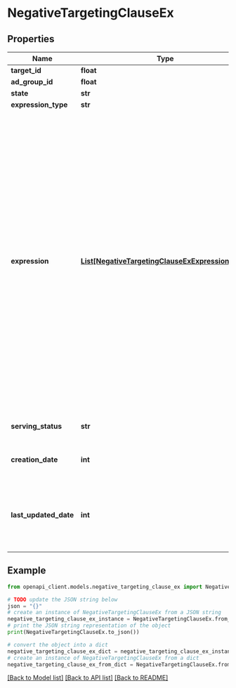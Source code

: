 # NegativeTargetingClauseEx


## Properties

Name | Type | Description | Notes
------------ | ------------- | ------------- | -------------
**target_id** | **float** |  | [optional] 
**ad_group_id** | **float** |  | [optional] 
**state** | **str** |  | [optional] 
**expression_type** | **str** |  | [optional] 
**expression** | [**List[NegativeTargetingClauseExExpressionInner]**](NegativeTargetingClauseExExpressionInner.md) | The expression to negatively match against. * Only one brand may be specified per targeting expression. * Only one asin may be specified per targeting expression. * To exclude a brand from a targeting expression, you must create a negative targeting expression in the same ad group as the positive targeting expression. | [optional] 
**serving_status** | **str** | The status of the target. | [optional] 
**creation_date** | **int** | Epoch date the target was created. | [optional] 
**last_updated_date** | **int** | Epoch date of the last update to any property associated with the target. | [optional] 

## Example

```python
from openapi_client.models.negative_targeting_clause_ex import NegativeTargetingClauseEx

# TODO update the JSON string below
json = "{}"
# create an instance of NegativeTargetingClauseEx from a JSON string
negative_targeting_clause_ex_instance = NegativeTargetingClauseEx.from_json(json)
# print the JSON string representation of the object
print(NegativeTargetingClauseEx.to_json())

# convert the object into a dict
negative_targeting_clause_ex_dict = negative_targeting_clause_ex_instance.to_dict()
# create an instance of NegativeTargetingClauseEx from a dict
negative_targeting_clause_ex_from_dict = NegativeTargetingClauseEx.from_dict(negative_targeting_clause_ex_dict)
```
[[Back to Model list]](../README.md#documentation-for-models) [[Back to API list]](../README.md#documentation-for-api-endpoints) [[Back to README]](../README.md)


